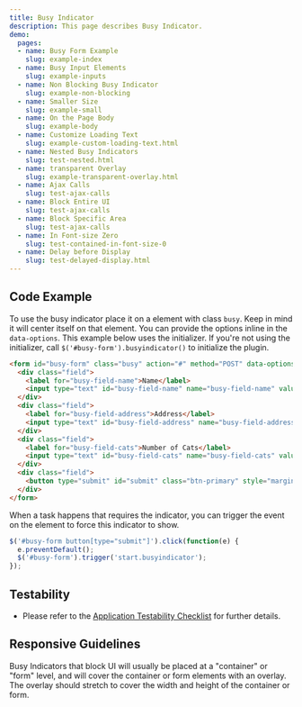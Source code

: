 ```yaml
---
title: Busy Indicator
description: This page describes Busy Indicator.
demo:
  pages:
  - name: Busy Form Example
    slug: example-index
  - name: Busy Input Elements
    slug: example-inputs
  - name: Non Blocking Busy Indicator
    slug: example-non-blocking
  - name: Smaller Size
    slug: example-small
  - name: On the Page Body
    slug: example-body
  - name: Customize Loading Text
    slug: example-custom-loading-text.html
  - name: Nested Busy Indicators
    slug: test-nested.html
  - name: transparent Overlay
    slug: example-transparent-overlay.html
  - name: Ajax Calls
    slug: test-ajax-calls
  - name: Block Entire UI
    slug: test-ajax-calls
  - name: Block Specific Area
    slug: test-ajax-calls
  - name: In Font-size Zero
    slug: test-contained-in-font-size-0
  - name: Delay before Display
    slug: test-delayed-display.html
---
```


## Code Example

To use the busy indicator place it on a element with class `busy`. Keep in mind it will center itself on that element.
You can provide the options inline in the `data-options`. This example below uses the initializer. If you're not using the initializer, call `$('#busy-form').busyindicator()` to initialize the plugin.

```html
<form id="busy-form" class="busy" action="#" method="POST" data-options="{ 'displayDelay': 100, 'timeToComplete': 4000 }">
  <div class="field">
    <label for="busy-field-name">Name</label>
    <input type="text" id="busy-field-name" name="busy-field-name" value="" />
  </div>
  <div class="field">
    <label for="busy-field-address">Address</label>
    <input type="text" id="busy-field-address" name="busy-field-address" value="" />
  </div>
  <div class="field">
    <label for="busy-field-cats">Number of Cats</label>
    <input type="text" id="busy-field-cats" name="busy-field-cats" value="" />
  </div>
  <div class="field">
    <button type="submit" id="submit" class="btn-primary" style="margin-left: 3px">Submit</button>
  </div>
</form>

```

When a task happens that requires the indicator, you can trigger the event on the element to force this indicator to show.

```javascript
$('#busy-form button[type="submit"]').click(function(e) {
  e.preventDefault();
  $('#busy-form').trigger('start.busyindicator');
});

```

## Testability

- Please refer to the [Application Testability Checklist](https://design.infor.com/resources/application-testability-checklist) for further details.

## Responsive Guidelines

Busy Indicators that block UI will usually be placed at a "container" or "form" level, and will cover the container or form elements with an overlay. The overlay should stretch to cover the width and height of the container or form.
